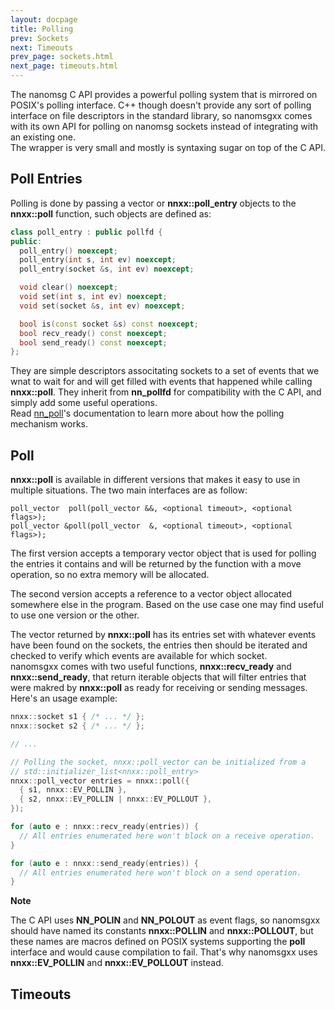 ```yaml
---
layout: docpage
title: Polling
prev: Sockets
next: Timeouts
prev_page: sockets.html
next_page: timeouts.html
---
```


The nanomsg C API provides a powerful polling system that is mirrored on POSIX's
polling interface. C++ though doesn't provide any sort of polling interface on
file descriptors in the standard library, so nanomsgxx comes with its own API
for polling on nanomsg sockets instead of integrating with an existing one.  
The wrapper is very small and mostly is syntaxing sugar on top of the C API.

Poll Entries
------------

Polling is done by passing a vector or **nnxx::poll_entry** objects to the
**nnxx::poll** function, such objects are defined as:

```c++
class poll_entry : public pollfd {
public:
  poll_entry() noexcept;
  poll_entry(int s, int ev) noexcept;
  poll_entry(socket &s, int ev) noexcept;

  void clear() noexcept;
  void set(int s, int ev) noexcept;
  void set(socket &s, int ev) noexcept;

  bool is(const socket &s) const noexcept;
  bool recv_ready() const noexcept;
  bool send_ready() const noexcept;
};
```

They are simple descriptors associtating sockets to a set of events that we wnat
to wait for and will get filled with events that happened while calling
**nnxx::poll**. They inherit from **nn_pollfd** for compatibility with the C API,
and simply add some useful operations.  
Read [nn_poll](http://nanomsg.org/v0.3/nn_poll.3.html)'s documentation to learn
more about how the polling mechanism works.

Poll
----

**nnxx::poll** is available in different versions that makes it easy to use in
multiple situations. The two main interfaces are as follow:

```
poll_vector  poll(poll_vector &&, <optional timeout>, <optional flags>);
poll_vector &poll(poll_vector  &, <optional timeout>, <optional flags>);
```

The first version accepts a temporary vector object that is used for polling
the entries it contains and will be returned by the function with a move
operation, so no extra memory will be allocated.  

The second version accepts a reference to a vector object allocated somewhere
else in the program. Based on the use case one may find useful to use one
version or the other.

The vector returned by **nnxx::poll** has its entries set with whatever events
have been found on the sockets, the entries then should be iterated and checked
to verify which events are available for which socket.  
nanomsgxx comes with two useful functions, **nnxx::recv_ready** and
**nnxx::send_ready**, that return iterable objects that will filter entries that
were makred by **nnxx::poll** as ready for receiving or sending messages.  
Here's an usage example:

```c++
nnxx::socket s1 { /* ... */ };
nnxx::socket s2 { /* ... */ };

// ...

// Polling the socket, nnxx::poll_vector can be initialized from a
// std::initializer_list<nnxx::poll_entry>
nnxx::poll_vector entries = nnxx::poll({
  { s1, nnxx::EV_POLLIN },
  { s2, nnxx::EV_POLLIN | nnxx::EV_POLLOUT },
});

for (auto e : nnxx::recv_ready(entries)) {
  // All entries enumerated here won't block on a receive operation.
}

for (auto e : nnxx::send_ready(entries)) {
  // All entries enumerated here won't block on a send operation.
}
```

**Note**

The C API uses **NN_POLIN** and **NN_POLOUT** as event flags, so nanomsgxx should
have named its constants **nnxx::POLLIN** and **nnxx::POLLOUT**, but these names
are macros defined on POSIX systems supporting the **poll** interface and would
cause compilation to fail. That's why nanomsgxx uses **nnxx::EV_POLLIN** and
**nnxx::EV_POLLOUT** instead.

Timeouts
--------
